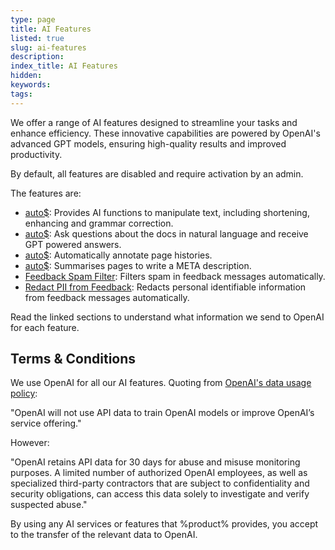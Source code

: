 ```yaml
---
type: page
title: AI Features
listed: true
slug: ai-features
description: 
index_title: AI Features
hidden: 
keywords: 
tags: 
---
```



We offer a range of AI features designed to streamline your tasks and enhance efficiency. These innovative capabilities are powered by OpenAI's advanced GPT models, ensuring high-quality results and improved productivity.

By default, all features are disabled and require activation by an admin.

The features are:

- [auto$](/support-center/ai-writer): Provides AI functions to manipulate text, including shortening, enhancing and grammar correction.
- [auto$](/support-center/ai-search): Ask questions about the docs in natural language and receive GPT powered answers.
- [auto$](/support-center/ai-commit-messages): Automatically annotate page histories.
- [auto$](/support-center/ai-summarisation): Summarises pages to write a META description.
- [Feedback Spam Filter](/support-center/feedback#feedback-spam-filter): Filters spam in feedback messages automatically.
- [Redact PII from Feedback](/support-center/feedback#redact-pii-from-feedback): Redacts personal identifiable information from feedback messages automatically.

Read the linked sections to understand what information we send to OpenAI for each feature.

## Terms & Conditions

We use OpenAI for all our AI features. Quoting from [OpenAI's data usage policy](https://openai.com/policies/api-data-usage-policies):

"OpenAI will not use API data to train OpenAI models or improve OpenAI’s service offering."

However:

"OpenAI retains API data for 30 days for abuse and misuse monitoring purposes. A limited number of authorized OpenAI employees, as well as specialized third-party contractors that are subject to confidentiality and security obligations, can access this data solely to investigate and verify suspected abuse."

By using any AI services or features that %product% provides, you accept to the transfer of the relevant data to OpenAI.


